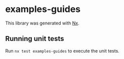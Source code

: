 # examples-guides

This library was generated with [Nx](https://nx.dev).

## Running unit tests

Run `nx test examples-guides` to execute the unit tests.
